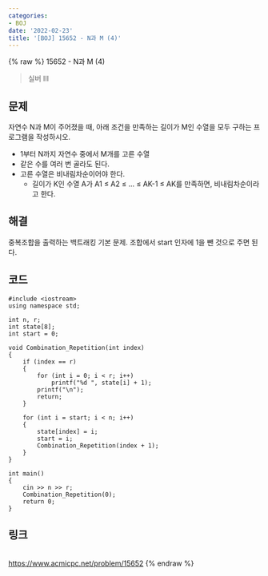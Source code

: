 ```yaml
---
categories:
- BOJ
date: '2022-02-23'
title: '[BOJ] 15652 - N과 M (4)'
---
```


{% raw %}
15652 - N과 M (4)

>실버 III

## 문제

자연수 N과 M이 주어졌을 때, 아래 조건을 만족하는 길이가 M인 수열을 모두 구하는 프로그램을 작성하시오.

-   1부터 N까지 자연수 중에서 M개를 고른 수열
-   같은 수를 여러 번 골라도 된다.
-   고른 수열은 비내림차순이어야 한다.
    -   길이가 K인 수열 A가 A1  ≤ A2  ≤ ... ≤ AK-1  ≤ AK를 만족하면, 비내림차순이라고 한다.

##  해결
중복조합을 출력하는 백트래킹 기본 문제. 조합에서 start 인자에 1을 뺀 것으로 주면 된다.

## 코드
```
#include <iostream>
using namespace std;

int n, r;
int state[8];
int start = 0;

void Combination_Repetition(int index)
{
	if (index == r)
	{
		for (int i = 0; i < r; i++)
			printf("%d ", state[i] + 1);
		printf("\n");
		return;
	}

	for (int i = start; i < n; i++)
	{
		state[index] = i;
		start = i;
		Combination_Repetition(index + 1);
	}
}

int main()
{
	cin >> n >> r;
	Combination_Repetition(0);
	return 0;
}
```

## 링크
<br>https://www.acmicpc.net/problem/15652
{% endraw %}